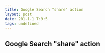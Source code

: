 ```yaml
---
title: Google Search "share" action
layout: post
date: 201-1-1 T:9:5
tags: undefined
---
```

## Google Search "share" action

